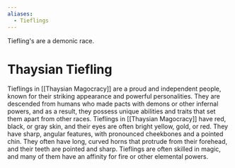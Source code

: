 ```yaml
---
aliases:
  - Tieflings
---
```




Tiefling's are a demonic race. 
# Thaysian Tiefling

Tieflings in [[Thaysian Magocracy]] are a proud and independent people, known for their striking appearance and powerful personalities. They are descended from humans who made pacts with demons or other infernal powers, and as a result, they possess unique abilities and traits that set them apart from other races. Tieflings in [[Thaysian Magocracy]] have red, black, or gray skin, and their eyes are often bright yellow, gold, or red. They have sharp, angular features, with pronounced cheekbones and a pointed chin. They often have long, curved horns that protrude from their forehead, and their teeth are pointed and sharp. Tieflings are often skilled in magic, and many of them have an affinity for fire or other elemental powers.